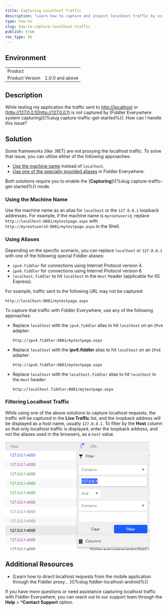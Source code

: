 ```yaml
---
title: Capturing Localhost Traffic
description: "Learn how to capture and inspect localhost traffic by using the Fiddler Everywhere web-debugging client."
type: how-to
slug: how-to-capture-localhost-traffic
publish: true
res_type: kb
---
```


## Environment

|   |   |
|---|---|
| Product   |
| Product Version | 1.0.0 and above  |

## Description

While testing my application the traffic sent to [http://localhost](http://localhost) or [http://127.0.0.1](http://127.0.0.1) is not captured by [Fiddler Everywhere system capturing]({%slug capture-traffic-get-started%}). How can I handle this issue?

## Solution

Some frameworks (like .NET) are not proxying the localhost traffic. To solve that issue, you can utilize either of the following approaches:

- [Use the machine name](#using-the-machine-name) instead of `localhost`.
- [Use one of the specially provided aliases](#using-aliases) in Fiddler Everywhere.

Both solutions require you to enable the [**Capturing**]({%slug capture-traffic-get-started%}) mode.

### Using the Machine Name

Use the machine name as an alias for `localhost` or the `127.0.0.1` loopback addresses. For example, if the machine name is `myrootuserid`, replace `http://localhost:8081/mytestpage.aspx` with `http://myrootuserid:8081/mytestpage.aspx` in the Shell.

### Using Aliases

Depending on the specific scenario, you can replace `localhost` or `127.0.0.1` with one of the following special Fiddler aliases:

* `ipv4.fiddler` for connections using Internet Protocol version 4.
* `ipv6.fiddler` for connections using Internet Protocol version 6.
* `localhost.fiddler` to hit `localhost` in the `Host` header (applicable for IIS Express).

For example, traffic sent to the following URL may not be captured:

```Shell
http://localhost:8081/mytestpage.aspx
```

To capture that traffic with Fiddler Everywhere, use any of the following approaches:

* Replace `localhost` with the `ipv4.fiddler` alias to hit `localhost` on an `IPv4` adapter:

    ```Shell
    http://ipv4.fiddler:8081/mytestpage.aspx
    ```

* Replace `localhost` with the **ipv6.fiddler** alias to hit `localhost` on an `IPv6` adapter:

    ```Shell
    http://ipv6.fiddler:8081/mytestpage.aspx
    ```

* Replace `localhost` with the `localhost.fiddler` alias to hit `localhost` in the `Host` header:

    ```Shell
    http://localhost.fiddler:8081/mytestpage.aspx
    ```

### Filtering Localhost Traffic

While using one of the above solutions to capture localhost requests, the traffic will be captured in the **Live Traffic** list, and the loopback address will be displayed as a host name, usually `127.0.0.1`. To filter by the **Host** column so that only localhost traffic is displayed, enter the loopback address, and not the aliases used in the browsers, as a `host` value.

![Example Localhost filtering](../images/kb/localhost-filtering.png)


## Additional Resources

* [Learn how to direct localhost requests from the mobile application through the Fiddler proxy... ]({%slug fiddler-localhost-android%})

If you have more questions or need assistance capturing localhost traffic with Fiddler Everywhere, you can reach out to our support team through the **Help** > ***Contact Support** option.